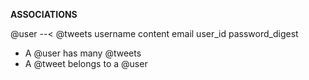 **ASSOCIATIONS**

@user               --<             @tweets
 username                            content
 email                               user_id
 password_digest

* A @user has many @tweets
* A @tweet belongs to a @user
